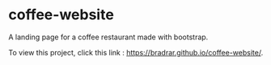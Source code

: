 # coffee-website
A landing page for a coffee restaurant made with bootstrap.

To view this project, click this link : https://bradrar.github.io/coffee-website/.
